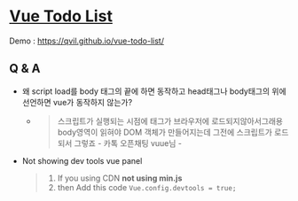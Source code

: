 # [Vue Todo List](https://github.com/qvil/vue-todo-list)
Demo : https://qvil.github.io/vue-todo-list/

## Q & A
- 왜 script load를 body 태그의 끝에 하면 동작하고 head태그나 body태그의 위에 선언하면 vue가 동작하지 않는가?
  - >스크립트가 실행되는 시점에 태그가 브라우저에 로드되지않아서그래용 body영역이 읽혀야 DOM 객체가 만들어지는데 그전에 스크립트가 로드되서 그렇죠 - 카톡 오픈채팅 vuue님 -
- Not showing dev tools vue panel
  >1. If you using CDN **not using min.js**
  >1. then Add this code `Vue.config.devtools = true;`